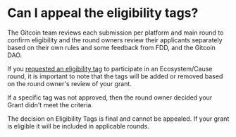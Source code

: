 # Can I appeal the eligibility tags?

The Gitcoin team reviews each submission per platform and main round to confirm eligibility and the round owners review their applicants separately based on their own rules and some feedback from FDD, and the Gitcoin DAO.

If you [requested an eligibility tag](https://support.gitcoin.co/gitcoin-knowledge-base/gitcoin-grants/grantee-questions/how-do-i-update-my-grants-tags#the-information-we-require) to participate in an Ecosystem/Cause round, it is important to note that the tags will be added or removed based on the round owner's review of your grant.

If a specific tag was not approved, then the round owner decided your Grant didn't meet the criteria.

The decision on Eligibility Tags is final and cannot be appealed. If your grant is eligible it will be included in applicable rounds.

